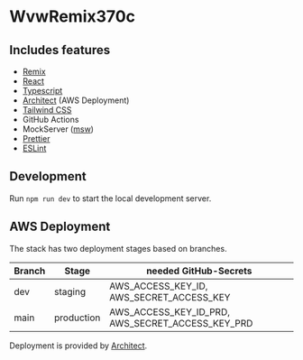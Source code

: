 # WvwRemix370c

## Includes features

- [Remix](https://remix.run)
- [React](https://reactjs.org)
- [Typescript](https://www.typescriptlang.org)
- [Architect](https://arc.codes) (AWS Deployment)
- [Tailwind CSS](https://https://tailwindcss.com/)
- GitHub Actions
- MockServer ([msw](https://mswjs.io))
- [Prettier](https://prettier.io/)
- [ESLint](https://eslint.org)

## Development

Run `npm run dev` to start the local development server.

## AWS Deployment

The stack has two deployment stages based on branches.

| Branch | Stage      | needed GitHub-Secrets                            |
| ------ | ---------- | ------------------------------------------------ |
| dev    | staging    | AWS_ACCESS_KEY_ID, AWS_SECRET_ACCESS_KEY         |
| main   | production | AWS_ACCESS_KEY_ID_PRD, AWS_SECRET_ACCESS_KEY_PRD |

Deployment is provided by [Architect](https://arc.codes/).
